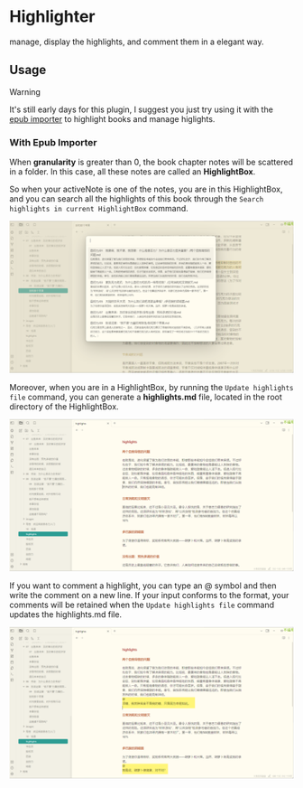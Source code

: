 # Highlighter

manage, display the highlights, and comment them in a elegant way.

## Usage

> [!warning]
> It's still early days for this plugin, I suggest you just try using it with the [epub importer](https://github.com/aoout/obsidian-epub-importer) to highlight books and manage higlights.

### With Epub Importer

When **granularity** is greater than 0, the book chapter notes will be scattered in a folder. In this case, all these notes are called an **HighlightBox**.

So when your activeNote is one of the notes, you are in this HighlightBox, and you can search all the highlights of this book through the `Search highlights in current HighlightBox` command.

![](assets/image1.png)

Moreover, when you are in a HighlightBox, by running the `Update highlights file` command, you can generate a **highlights.md** file, located in the root directory of the HighlightBox.

![](assets/image2.png)

If you want to comment a highlight, you can type an @ symbol and then write the comment on a new line. If your input conforms to the format, your comments will be retained when the `Update highlights file` command updates the highlights.md file.

![](assets/image3.png)